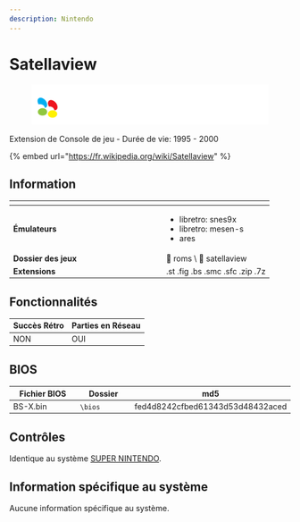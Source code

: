 ```yaml
---
description: Nintendo
---
```


# Satellaview

<div align="left">

<figure><picture><source srcset="https://raw.githubusercontent.com/fabricecaruso/es-theme-carbon/91d85c7849cc550b0cac4e75cb8e0923d3b61b5e/art/logos/satellaview-w.svg" media="(prefers-color-scheme: dark)"><img src="https://raw.githubusercontent.com/fabricecaruso/es-theme-carbon/52ff37c9e265587d006945a2ba695b5a962b3a3d/art/logos/satellaview.svg" alt=""></picture><figcaption></figcaption></figure>

</div>

Extension de Console de jeu - Durée de vie: 1995 - 2000

{% embed url="https://fr.wikipedia.org/wiki/Satellaview" %}

## Information

<table data-header-hidden><thead><tr><th width="260"></th><th></th></tr></thead><tbody><tr><td><strong>Émulateurs</strong></td><td><ul><li>libretro: snes9x</li><li>libretro: mesen-s</li><li>ares</li></ul></td></tr><tr><td><strong>Dossier des jeux</strong></td><td><span data-gb-custom-inline data-tag="emoji" data-code="1f4c1">📁</span> roms \ <span data-gb-custom-inline data-tag="emoji" data-code="1f4c2">📂</span> satellaview</td></tr><tr><td><strong>Extensions</strong></td><td>.st .fig .bs .smc .sfc .zip .7z</td></tr></tbody></table>

## Fonctionnalités

| Succès Rétro | Parties en Réseau |
| ------------ | ----------------- |
| NON          | OUI               |

## BIOS

<table><thead><tr><th width="163">Fichier BIOS</th><th width="114">Dossier</th><th>md5</th></tr></thead><tbody><tr><td>BS-X.bin</td><td><code>\bios</code></td><td>fed4d8242cfbed61343d53d48432aced</td></tr></tbody></table>

## Contrôles

Identique au système [SUPER NINTENDO](super-nintendo-entertainment-system-super-famicom.md#controles).

## Information spécifique au système

Aucune information spécifique au système.
